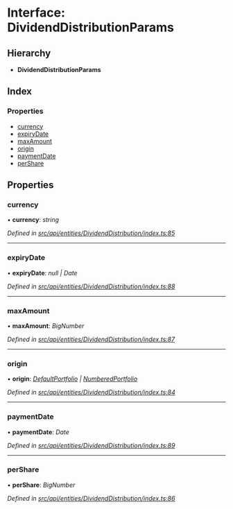 # Interface: DividendDistributionParams

## Hierarchy

* **DividendDistributionParams**

## Index

### Properties

* [currency](dividenddistributionparams.md#currency)
* [expiryDate](dividenddistributionparams.md#expirydate)
* [maxAmount](dividenddistributionparams.md#maxamount)
* [origin](dividenddistributionparams.md#origin)
* [paymentDate](dividenddistributionparams.md#paymentdate)
* [perShare](dividenddistributionparams.md#pershare)

## Properties

###  currency

• **currency**: *string*

*Defined in [src/api/entities/DividendDistribution/index.ts:85](https://github.com/PolymathNetwork/polymesh-sdk/blob/31a16a34/src/api/entities/DividendDistribution/index.ts#L85)*

___

###  expiryDate

• **expiryDate**: *null | Date*

*Defined in [src/api/entities/DividendDistribution/index.ts:88](https://github.com/PolymathNetwork/polymesh-sdk/blob/31a16a34/src/api/entities/DividendDistribution/index.ts#L88)*

___

###  maxAmount

• **maxAmount**: *BigNumber*

*Defined in [src/api/entities/DividendDistribution/index.ts:87](https://github.com/PolymathNetwork/polymesh-sdk/blob/31a16a34/src/api/entities/DividendDistribution/index.ts#L87)*

___

###  origin

• **origin**: *[DefaultPortfolio](../classes/defaultportfolio.md) | [NumberedPortfolio](../classes/numberedportfolio.md)*

*Defined in [src/api/entities/DividendDistribution/index.ts:84](https://github.com/PolymathNetwork/polymesh-sdk/blob/31a16a34/src/api/entities/DividendDistribution/index.ts#L84)*

___

###  paymentDate

• **paymentDate**: *Date*

*Defined in [src/api/entities/DividendDistribution/index.ts:89](https://github.com/PolymathNetwork/polymesh-sdk/blob/31a16a34/src/api/entities/DividendDistribution/index.ts#L89)*

___

###  perShare

• **perShare**: *BigNumber*

*Defined in [src/api/entities/DividendDistribution/index.ts:86](https://github.com/PolymathNetwork/polymesh-sdk/blob/31a16a34/src/api/entities/DividendDistribution/index.ts#L86)*
